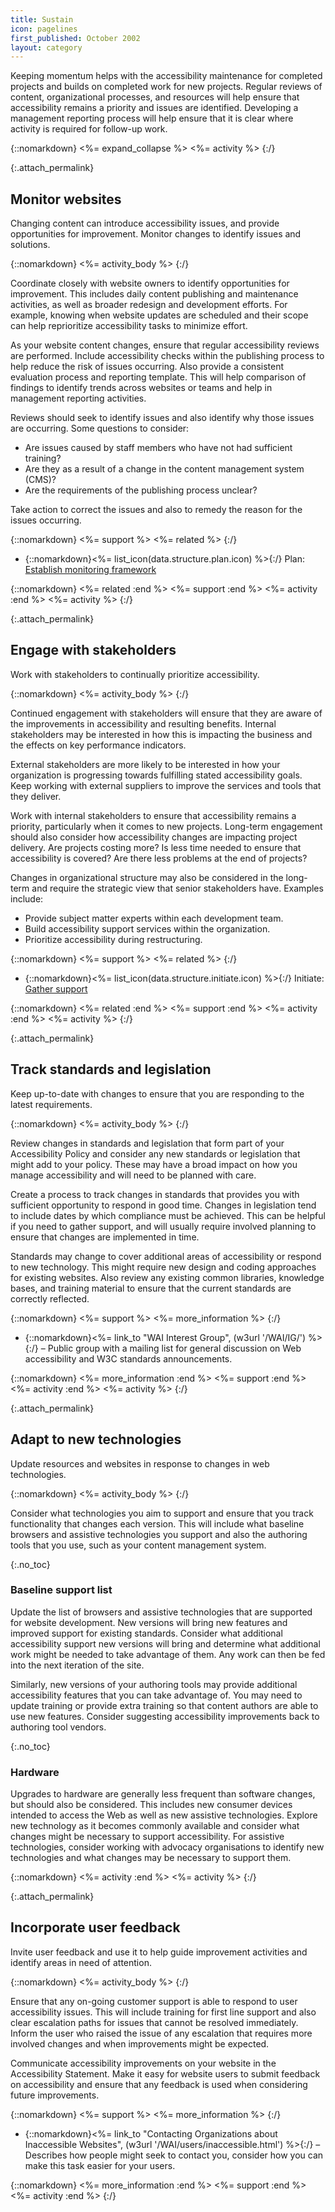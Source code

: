 ```yaml
---
title: Sustain
icon: pagelines
first_published: October 2002
layout: category
---
```


Keeping momentum helps with the accessibility maintenance for completed projects and builds on completed work for new projects. Regular reviews of content, organizational processes, and resources will help ensure that accessibility remains a priority and issues are identified. Developing a management reporting process will help ensure that it is clear where activity is required for follow-up work.

{::nomarkdown}
<%= expand_collapse %>
<%= activity %>
{:/}

{:.attach_permalink}
## Monitor websites

Changing content can introduce accessibility issues, and provide opportunities for improvement. Monitor changes to identify issues and solutions.

{::nomarkdown}
<%= activity_body %>
{:/}

Coordinate closely with website owners to identify opportunities for improvement. This includes daily content publishing and maintenance activities, as well as broader redesign and development efforts. For example, knowing when website updates are scheduled and their scope can help reprioritize accessibility tasks to minimize effort.

As your website content changes, ensure that regular accessibility reviews are performed. Include accessibility checks within the publishing process to help reduce the risk of issues occurring. Also provide a consistent evaluation process and reporting template. This will help comparison of findings to identify trends across websites or teams and help in management reporting activities.

Reviews should seek to identify issues and also identify why those issues are occurring. Some questions to consider:

* Are issues caused by staff members who have not had sufficient training?
* Are they as a result of a change in the content management system (CMS)?
* Are the requirements of the publishing process unclear?

Take action to correct the issues and also to remedy the reason for the issues occurring.

{::nomarkdown}
<%= support %>
<%= related %>
{:/}

* {::nomarkdown}<%= list_icon(data.structure.plan.icon) %>{:/} Plan: [Establish monitoring framework](plan.html#establish-monitoring-framework)

{::nomarkdown}
<%= related :end %>
<%= support :end %>
<%= activity :end %>
<%= activity %>
{:/}

{:.attach_permalink}
## Engage with stakeholders

Work with stakeholders to continually prioritize accessibility.

{::nomarkdown}
<%= activity_body %>
{:/}

Continued engagement with stakeholders will ensure that they are aware of the improvements in accessibility and resulting benefits. Internal stakeholders may be interested in how this is impacting the business and the effects on key performance indicators.

External stakeholders are more likely to be interested in how your organization is progressing towards fulfilling stated accessibility goals. Keep working with external suppliers to improve the services and tools that they deliver.

Work with internal stakeholders to ensure that accessibility remains a priority, particularly when it comes to new projects. Long-term engagement should also consider how accessibility changes are impacting project delivery. Are projects costing more? Is less time needed to ensure that accessibility is covered? Are there less problems at the end of projects?

Changes in organizational structure may also be considered in the long-term and require the strategic view that senior stakeholders have. Examples include:

* Provide subject matter experts within each development team.
* Build accessibility support services within the organization.
* Prioritize accessibility during restructuring.

{::nomarkdown}
<%= support %>
<%= related %>
{:/}

* {::nomarkdown}<%= list_icon(data.structure.initiate.icon) %>{:/} Initiate: [Gather support](initiate.html#gather-support)

{::nomarkdown}
<%= related :end %>
<%= support :end %>
<%= activity :end %>
<%= activity %>
{:/}

{:.attach_permalink}
## Track standards and legislation

Keep up-to-date with changes to ensure that you are responding to the latest requirements.

{::nomarkdown}
<%= activity_body %>
{:/}

Review changes in standards and legislation that form part of your Accessibility Policy and consider any new standards or legislation that might add to your policy. These may have a broad impact on how you manage accessibility and will need to be planned with care.

Create a process to track changes in standards that provides you with sufficient opportunity to respond in good time. Changes in legislation tend to include dates by which compliance must be achieved. This can be helpful if you need to gather support, and will usually require involved planning to ensure that changes are implemented in time.

Standards may change to cover additional areas of accessibility or respond to new technology. This might require new design and coding approaches for existing websites. Also review any existing common libraries, knowledge bases, and training material to ensure that the current standards are correctly reflected.

{::nomarkdown}
<%= support %>
<%= more_information %>
{:/}

* {::nomarkdown}<%= link_to "WAI Interest Group", (w3url '/WAI/IG/') %>{:/} &ndash; Public group with a mailing list for general discussion on Web accessibility and W3C standards announcements.
  
{::nomarkdown}
<%= more_information :end %>
<%= support :end %>
<%= activity :end %>
<%= activity %>
{:/}

{:.attach_permalink}
## Adapt to new technologies

Update resources and websites in response to changes in web technologies.

{::nomarkdown}
<%= activity_body %>
{:/}

Consider what technologies you aim to support and ensure that you track functionality that changes each version. This will include what baseline browsers and assistive technologies you support and also the authoring tools that you use, such as your content management system.

{:.no_toc}
### Baseline support list

Update the list of browsers and assistive technologies that are supported for website development. New versions will bring new features and improved support for existing standards. Consider what additional accessibility support new versions will bring and determine what additional work might be needed to take advantage of them. Any work can then be fed into the next iteration of the site.

Similarly, new versions of your authoring tools may provide additional accessibility features that you can take advantage of. You may need to update training or provide extra training so that content authors are able to use new features. Consider suggesting accessibility improvements back to authoring tool vendors.

{:.no_toc}
### Hardware

Upgrades to hardware are generally less frequent than software changes, but should also be considered. This includes new consumer devices intended to access the Web as well as new assistive technologies. Explore new technology as it becomes commonly available and consider what changes might be necessary to support accessibility. For assistive technologies, consider working with advocacy organisations to identify new technologies and what changes may be necessary to support them.

{::nomarkdown}
<%= activity :end %>
<%= activity %>
{:/}

{:.attach_permalink}
## Incorporate user feedback

Invite user feedback and use it to help guide improvement activities and identify areas in need of attention.

{::nomarkdown}
<%= activity_body %>
{:/}

Ensure that any on-going customer support is able to respond to user accessibility issues. This will include training for first line support and also clear escalation paths for issues that cannot be resolved immediately. Inform the user who raised the issue of any escalation that requires more involved changes and when improvements might be expected.

Communicate accessibility improvements on your website in the Accessibility Statement. Make it easy for website users to submit feedback on accessibility and ensure that any feedback is used when considering future improvements.

{::nomarkdown}
<%= support %>
<%= more_information %>
{:/}

* {::nomarkdown}<%= link_to "Contacting Organizations about Inaccessible Websites", (w3url '/WAI/users/inaccessible.html') %>{:/} &ndash; Describes how people might seek to contact you, consider how you can make this task easier for your users.

{::nomarkdown}
<%= more_information :end %>
<%= support :end %>
<%= activity :end %>
{:/}
